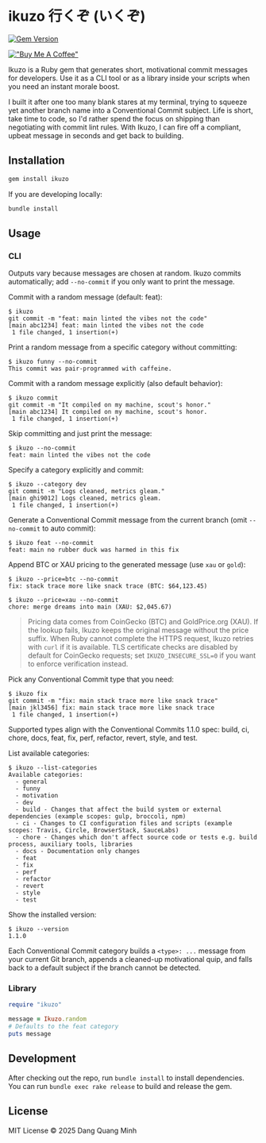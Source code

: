# ikuzo 行くぞ (いくぞ)

[![Gem Version](https://badge.fury.io/rb/ikuzo.svg)](https://badge.fury.io/rb/ikuzo)

[!["Buy Me A Coffee"](https://www.buymeacoffee.com/assets/img/custom_images/orange_img.png)](https://www.buymeacoffee.com/ojisanchamchi)

Ikuzo is a Ruby gem that generates short, motivational commit messages for developers. Use it as a CLI tool or as a library inside your scripts when you need an instant morale boost.

I built it after one too many blank stares at my terminal, trying to squeeze yet another branch name into a Conventional Commit subject. Life is short, take time to code, so I'd rather spend the focus on shipping than negotiating with commit lint rules. With Ikuzo, I can fire off a compliant, upbeat message in seconds and get back to building.

## Installation

```bash
gem install ikuzo
```

If you are developing locally:

```bash
bundle install
```

## Usage

### CLI

Outputs vary because messages are chosen at random. Ikuzo commits automatically; add `--no-commit` if you only want to print the message.

Commit with a random message (default: feat):
```
$ ikuzo
git commit -m "feat: main linted the vibes not the code"
[main abc1234] feat: main linted the vibes not the code
 1 file changed, 1 insertion(+)
```

Print a random message from a specific category without committing:
```
$ ikuzo funny --no-commit
This commit was pair-programmed with caffeine.
```

Commit with a random message explicitly (also default behavior):
```
$ ikuzo commit
git commit -m "It compiled on my machine, scout's honor."
[main abc1234] It compiled on my machine, scout's honor.
 1 file changed, 1 insertion(+)
```

Skip committing and just print the message:
```
$ ikuzo --no-commit
feat: main linted the vibes not the code
```

Specify a category explicitly and commit:
```
$ ikuzo --category dev
git commit -m "Logs cleaned, metrics gleam."
[main ghi9012] Logs cleaned, metrics gleam.
 1 file changed, 1 insertion(+)
```

Generate a Conventional Commit message from the current branch (omit `--no-commit` to auto commit):
```
$ ikuzo feat --no-commit
feat: main no rubber duck was harmed in this fix
```

Append BTC or XAU pricing to the generated message (use `xau` or `gold`):
```
$ ikuzo --price=btc --no-commit
fix: stack trace more like snack trace (BTC: $64,123.45)

$ ikuzo --price=xau --no-commit
chore: merge dreams into main (XAU: $2,045.67)
```
> Pricing data comes from CoinGecko (BTC) and GoldPrice.org (XAU). If the lookup fails, Ikuzo keeps the original message without the price suffix. When Ruby cannot complete the HTTPS request, Ikuzo retries with `curl` if it is available. TLS certificate checks are disabled by default for CoinGecko requests; set `IKUZO_INSECURE_SSL=0` if you want to enforce verification instead.

Pick any Conventional Commit type that you need:
```
$ ikuzo fix
git commit -m "fix: main stack trace more like snack trace"
[main jkl3456] fix: main stack trace more like snack trace
 1 file changed, 1 insertion(+)
```

Supported types align with the Conventional Commits 1.1.0 spec: build, ci, chore, docs, feat, fix, perf, refactor, revert, style, and test.

List available categories:
```
$ ikuzo --list-categories
Available categories:
  - general
  - funny
  - motivation
  - dev
  - build - Changes that affect the build system or external dependencies (example scopes: gulp, broccoli, npm)
  - ci - Changes to CI configuration files and scripts (example scopes: Travis, Circle, BrowserStack, SauceLabs)
  - chore - Changes which don't affect source code or tests e.g. build process, auxiliary tools, libraries
  - docs - Documentation only changes
  - feat
  - fix
  - perf
  - refactor
  - revert
  - style
  - test
```

Show the installed version:
```
$ ikuzo --version
1.1.0
```

Each Conventional Commit category builds a `<type>: ...` message from your current Git branch, appends a cleaned-up motivational quip, and falls back to a default subject if the branch cannot be detected.

### Library

```ruby
require "ikuzo"

message = Ikuzo.random
# Defaults to the feat category
puts message
```

## Development

After checking out the repo, run `bundle install` to install dependencies. You can run `bundle exec rake release` to build and release the gem.

## License

MIT License © 2025 Dang Quang Minh
